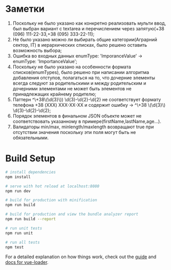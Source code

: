 # Заметки

1. Поскольку не было указано как конкретно реализовать мульти ввод, был выбран вариант с textarea и перечислением через запятую(+38 (096) 111-22-33,+38 (095) 333-22-11);
2. Не было указано можно ли выбирать общие категории(Аграрний сектор, IT) в иерархических списках, было решено оставить возможность выбора;
3. Ошибка во входных данных enumType: 'ImporanceValue' → enumType: 'ImportanceValue';
4. Поскольку не было указано на особенности формата списков(enumTypes), было решено при написании алгоритма добавления отступов, полагаться на то, что дочерние элементы всегда следуют за родительскими и между родительским и дочерними элементами не может быть элементов не принадлежащих крайнему родителю;
5. Паттерн ^\\+38\\(\\d{3}\\)) \\d{3}-\\d{2}-\\d{2} не соответствует формату телефона +38 (XXX) XXX-XX-XX и содержит ошибку → ^\\+38 \\(\\d{3}\\) \\d{3}-\\d{2}-\\d{2};
6. Порядок элементов в финальном JSON объекте может не соответствовать указанному в примере(firstName,lastName,age...).
7. Валидаторы min/max, minlength/maxlength возвращают true при отсутствии значения поскольку эти поля могут быть не обязательными.

# Build Setup

```bash
# install dependencies
npm install

# serve with hot reload at localhost:8080
npm run dev

# build for production with minification
npm run build

# build for production and view the bundle analyzer report
npm run build --report

# run unit tests
npm run unit

# run all tests
npm test
```

For a detailed explanation on how things work, check out the [guide](http://vuejs-templates.github.io/webpack/) and [docs for vue-loader](http://vuejs.github.io/vue-loader).
